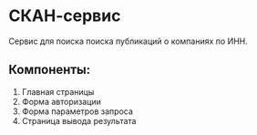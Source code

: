 <h1>СКАН-сервис</h1>
<p>Сервис для поиска поиска публикаций о компаниях по ИНН.</p>

<h2>Компоненты: </h2>
<ol>
  <li>Главная страницы</li>
  <li>Форма авторизации</li>
  <li>Форма параметров запроса</li>
  <li>Страница вывода результата</li>
</ol>
